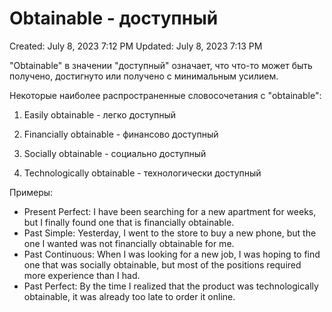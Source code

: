 # Obtainable - доступный

Created: July 8, 2023 7:12 PM
Updated: July 8, 2023 7:13 PM

"Obtainable" в значении "доступный" означает, что что-то может быть получено, достигнуто или получено с минимальным усилием.

Некоторые наиболее распространенные словосочетания с "obtainable":

1. Easily obtainable - легко доступный

2. Financially obtainable - финансово доступный

3. Socially obtainable - социально доступный

4. Technologically obtainable - технологически доступный

Примеры:

- Present Perfect: I have been searching for a new apartment for weeks, but I finally found one that is financially obtainable.
- Past Simple: Yesterday, I went to the store to buy a new phone, but the one I wanted was not financially obtainable for me.
- Past Continuous: When I was looking for a new job, I was hoping to find one that was socially obtainable, but most of the positions required more experience than I had.
- Past Perfect: By the time I realized that the product was technologically obtainable, it was already too late to order it online.